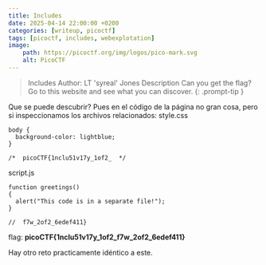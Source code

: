 ```yaml
---
title: Includes
date: 2025-04-14 22:00:00 +0200
categories: [writeup, picoctf]
tags: [picoctf, includes, webexplotation]     
image:
    path: https://picoctf.org/img/logos/pico-mark.svg
    alt: PicoCTF
---
```


>Includes
Author: LT 'syreal' Jones
Description
Can you get the flag? Go to this website and see what you can discover.
{: .prompt-tip }


Que se puede descubrir? Pues en el código de la página no gran cosa, pero si inspeccionamos los archivos relacionados:
style.css
``` 
body {
  background-color: lightblue;
}

/*  picoCTF{1nclu51v17y_1of2_  */
```
script.js
```
function greetings()
{
  alert("This code is in a separate file!");
}

//  f7w_2of2_6edef411}
```

flag: **picoCTF{1nclu51v17y_1of2_f7w_2of2_6edef411}**

Hay otro reto practicamente idéntico a este. 